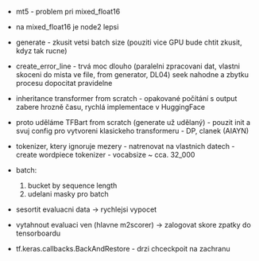 - mt5 - problem pri mixed_float16
- na mixed_float16 je node2 lepsi

- generate - zkusit vetsi batch size (pouziti vice GPU bude chtit zkusit, kdyz tak rucne)
- create_error_line - trvá moc dlouho (paralelni zpracovani dat, vlastni skoceni do mista ve file, from generator, DL04) seek nahodne a zbytku procesu dopocitat pravidelne


- inheritance transformer from scratch - opakované počítání s output zabere hrozně času, rychlá implementace v HuggingFace
- proto uděláme TFBart from scratch (generate už udělaný) - pouzit init a svuj config pro vytvoreni klasickeho transformeru - DP, clanek (AIAYN)
- tokenizer, ktery ignoruje mezery - natrenovat na vlastnich datech - create wordpiece tokenizer - vocabsize ~ cca. 32_000

- batch: 
    1. bucket by sequence length 
    2. udelani masky pro batch

- sesortit evaluacni data -> rychlejsi vypocet

- vytahnout evaluaci ven (hlavne m2scorer) -> zalogovat skore zpatky do tensorboardu

- tf.keras.callbacks.BackAndRestore - drzi chceckpoit na zachranu